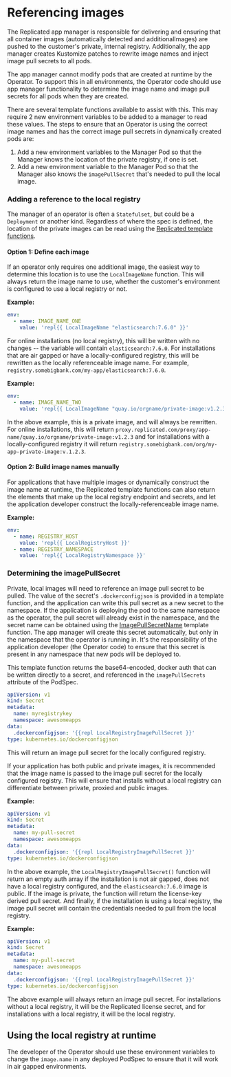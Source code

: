 # Referencing images

The Replicated app manager is responsible for delivering and ensuring that all container images (automatically detected and additionalImages) are pushed to the customer's private, internal registry.
Additionally, the app manager creates Kustomize patches to rewrite image names and inject image pull secrets to all pods.

The app manager cannot modify pods that are created at runtime by the Operator.
To support this in all environments, the Operator code should use app manager functionality to determine the image name and image pull secrets for all pods when they are created.

There are several template functions available to assist with this.
This may require 2 new environment variables to be added to a manager to read these values.
The steps to ensure that an Operator is using the correct image names and has the correct image pull secrets in dynamically created pods are:

1. Add a new environment variables to the Manager Pod so that the Manager knows the location of the private registry, if one is set.
2. Add a new environment variable to the Manager Pod so that the Manager also knows the `imagePullSecret` that's needed to pull the local image.

### Adding a reference to the local registry

The manager of an operator is often a `Statefulset`, but could be a `Deployment` or another kind.
Regardless of where the spec is defined, the location of the private images can be read using the [Replicated template functions](packaging-template-functions).

#### Option 1: Define each image
If an operator only requires one additional image, the easiest way to determine this location is to use the `LocalImageName` function.
This will always return the image name to use, whether the customer's environment is configured to use a local registry or not.

**Example:**

```yaml
env:
  - name: IMAGE_NAME_ONE
    value: 'repl{{ LocalImageName "elasticsearch:7.6.0" }}'
```

For online installations (no local registry), this will be written with no changes -- the variable will contain `elasticsearch:7.6.0`.
For installations that are air gapped or have a locally-configured registry, this will be rewritten as the locally referenceable image name. For example, `registry.somebigbank.com/my-app/elasticsearch:7.6.0`.

**Example:**

```yaml
env:
  - name: IMAGE_NAME_TWO
    value: 'repl{{ LocalImageName "quay.io/orgname/private-image:v1.2.3" }}'
```

In the above example, this is a private image, and will always be rewritten. For online installations, this will return `proxy.replicated.com/proxy/app-name/quay.io/orgname/private-image:v1.2.3` and for installations with a locally-configured registry it will return `registry.somebigbank.com/org/my-app-private-image:v.1.2.3`.

#### Option 2: Build image names manually

For applications that have multiple images or dynamically construct the image name at runtime, the Replicated template functions can also return the elements that make up the local registry endpoint and secrets, and let the application developer construct the locally-referenceable image name.

**Example:**

```yaml
env:
  - name: REGISTRY_HOST
    value: 'repl{{ LocalRegistryHost }}'
  - name: REGISTRY_NAMESPACE
    value: 'repl{{ LocalRegistryNamespace }}'
```

### Determining the imagePullSecret

Private, local images will need to reference an image pull secret to be pulled.
The value of the secret's `.dockerconfigjson` is provided in a template function, and the application can write this pull secret as a new secret to the namespace.
If the application is deploying the pod to the same namespace as the operator, the pull secret will already exist in the namespace, and the secret name can be obtained using the [ImagePullSecretName](template-functions-config-context/#imagepullsecretname) template function.
The app manager will create this secret automatically, but only in the namespace that the operator is running in.
It's the responsibility of the application developer (the Operator code) to ensure that this secret is present in any namespace that new pods will be deployed to.

This template function returns the base64-encoded, docker auth that can be written directly to a secret, and referenced in the `imagePullSecrets` attribute of the PodSpec.

```yaml
apiVersion: v1
kind: Secret
metadata:
  name: myregistrykey
  namespace: awesomeapps
data:
  .dockerconfigjson: '{{repl LocalRegistryImagePullSecret }}'
type: kubernetes.io/dockerconfigjson
```

This will return an image pull secret for the locally configured registry.

If your application has both public and private images, it is recommended that the image name is passed to the image pull secret for the locally configured registry. This will ensure that installs without a local registry can differentiate between private, proxied and public images.

**Example:**

```yaml
apiVersion: v1
kind: Secret
metadata:
  name: my-pull-secret
  namespace: awesomeapps
data:
  .dockerconfigjson: '{{repl LocalRegistryImagePullSecret }}'
type: kubernetes.io/dockerconfigjson
```

In the above example, the `LocalRegistryImagePullSecret()` function will return an empty auth array if the installation is not air gapped, does not have a local registry configured, and the `elasticsearch:7.6.0` image is public.
If the image is private, the function will return the license-key derived pull secret.
And finally, if the installation is using a local registry, the image pull secret will contain the credentials needed to pull from the local registry.

**Example:**

```yaml
apiVersion: v1
kind: Secret
metadata:
  name: my-pull-secret
  namespace: awesomeapps
data:
  .dockerconfigjson: '{{repl LocalRegistryImagePullSecret }}'
type: kubernetes.io/dockerconfigjson
```

The above example will always return an image pull secret.
For installations without a local registry, it will be the Replicated license secret, and for installations with a local registry, it will be the local registry.

## Using the local registry at runtime

The developer of the Operator should use these environment variables to change the `image.name` in any deployed PodSpec to ensure that it will work in air gapped environments.
